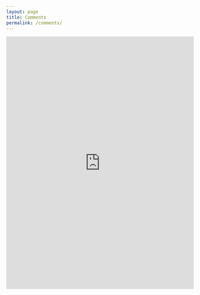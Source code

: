 ```yaml
---
layout: page
title: Comments
permalink: /comments/
---
```


<iframe src="https://docs.google.com/forms/d/e/1FAIpQLSdemTl_zDytDXkm-6n5AUXDqK44sktUU9ALZgGkMwKSHPKL2A/viewform?embedded=true" width="100%" height="677" frameborder="0" marginheight="0" marginwidth="0">Loading…</iframe>
